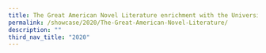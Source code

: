```yaml
---
title: The Great American Novel Literature enrichment with the University of York
permalink: /showcase/2020/The-Great-American-Novel-Literature/
description: ""
third_nav_title: "2020"
---
```

